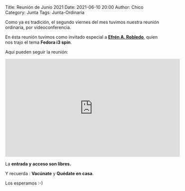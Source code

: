 Title: Reunión de Junio 2021
Date: 2021-06-10 20:00
Author: Chico
Category: Junta
Tags: Junta-Ordinaria

Como ya es tradición, el segundo viernes del mes tuvimos nuestra reunión ordinaria, por videoconferencia.

En ésta reunión tuvimos como invitado especial a __[Efrén A. Robledo](https://twitter.com/sr_kraken)__, quien nos trajo el tema __Fedora i3 spin__.

Aquí pueden seguir la reunión:

<iframe width="560" height="315" src="https://www.youtube.com/embed/rmSPWuKbI70" title="YouTube video player" frameborder="0" allow="accelerometer; autoplay; clipboard-write; encrypted-media; gyroscope; picture-in-picture" allowfullscreen></iframe>

La __entrada y acceso son libres.__

Y recuerda :  __Vacúnate__ y __Quédate en casa__.

Los esperamos :-)
